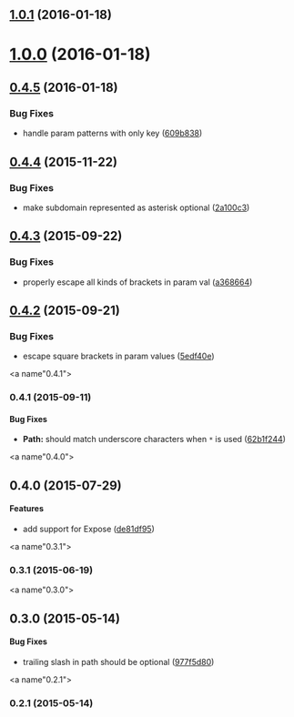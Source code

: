 <a name="1.0.1"></a>
## [1.0.1](https://github.com/fczbkk/UrlMatch/compare/v1.0.0...v1.0.1) (2016-01-18)




<a name="1.0.0"></a>
# [1.0.0](https://github.com/fczbkk/UrlMatch/compare/v0.4.5...v1.0.0) (2016-01-18)




<a name="0.4.5"></a>
## [0.4.5](https://github.com/fczbkk/UrlMatch/compare/v0.4.4...v0.4.5) (2016-01-18)


### Bug Fixes

* handle param patterns with only key ([609b838](https://github.com/fczbkk/UrlMatch/commit/609b838))



<a name="0.4.4"></a>
## [0.4.4](https://github.com/fczbkk/UrlMatch/compare/v0.4.3...v0.4.4) (2015-11-22)


### Bug Fixes

* make subdomain represented as asterisk optional ([2a100c3](https://github.com/fczbkk/UrlMatch/commit/2a100c3))



<a name="0.4.3"></a>
## [0.4.3](https://github.com/fczbkk/UrlMatch/compare/v0.4.2...v0.4.3) (2015-09-22)


### Bug Fixes

* properly escape all kinds of brackets in param val ([a368664](https://github.com/fczbkk/UrlMatch/commit/a368664))



<a name="0.4.2"></a>
## [0.4.2](https://github.com/fczbkk/UrlMatch/compare/v0.4.1...v0.4.2) (2015-09-21)


### Bug Fixes

* escape square brackets in param values ([5edf40e](https://github.com/fczbkk/UrlMatch/commit/5edf40e))



<a name"0.4.1"></a>
### 0.4.1 (2015-09-11)


#### Bug Fixes

* **Path:** should match underscore characters when `*` is used ([62b1f244](https://github.com/fczbkk/UrlMatch/commit/62b1f244))


<a name"0.4.0"></a>
## 0.4.0 (2015-07-29)


#### Features

* add support for Expose ([de81df95](https://github.com/fczbkk/UrlMatch/commit/de81df95))


<a name"0.3.1"></a>
### 0.3.1 (2015-06-19)


<a name"0.3.0"></a>
## 0.3.0 (2015-05-14)


#### Bug Fixes

* trailing slash in path should be optional ([977f5d80](https://github.com/fczbkk/UrlMatch/commit/977f5d80))


<a name"0.2.1"></a>
### 0.2.1 (2015-05-14)

